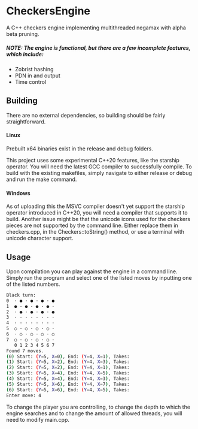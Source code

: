 # CheckersEngine
A C++ checkers engine implementing multithreaded negamax with alpha beta pruning.

##### NOTE: **The engine is functional, but there are a few incomplete features, which include:**

- Zobrist hashing
- PDN in and output
- Time control

## Building
There are no external dependencies, so building should be fairly straightforward.

#### Linux
Prebuilt x64 binaries exist in the release and debug folders.

This project uses some experimental C++20 features, like the starship operator. You will need the latest GCC compiler to successfully compile.
To build with the existing makefiles, simply navigate to either release or debug and run the make command.

#### Windows
As of uploading this the MSVC compiler doesn't yet support the starship operator introduced in C++20, you will need a compiler that supports it to build. 
Another issue might be that the unicode icons used for the checkers pieces are not supported by the command line. Either replace them in checkers.cpp, in the Checkers::toString() method, or use a terminal with unicode character support.

## Usage
Upon compilation you can play against the engine in a command line. 
Simply run the program and select one of the listed moves by inputting one of the listed numbers.

```bash
Black turn: 
0  · ● · ● · ● · ● 
1  ● · ● · ● · ● · 
2  · ● · ● · ● · ● 
3  · · · · · · · · 
4  · · · · · · · · 
5  ○ · ○ · ○ · ○ · 
6  · ○ · ○ · ○ · ○ 
7  ○ · ○ · ○ · ○ · 
   0 1 2 3 4 5 6 7
Found 7 moves.
(0) Start: (Y=5, X=0), End: (Y=4, X=1), Takes:
(1) Start: (Y=5, X=2), End: (Y=4, X=3), Takes:
(2) Start: (Y=5, X=2), End: (Y=4, X=1), Takes:
(3) Start: (Y=5, X=4), End: (Y=4, X=5), Takes:
(4) Start: (Y=5, X=4), End: (Y=4, X=3), Takes:
(5) Start: (Y=5, X=6), End: (Y=4, X=7), Takes:
(6) Start: (Y=5, X=6), End: (Y=4, X=5), Takes:
Enter move: 4
```

To change the player you are controlling, to change the depth to which the engine searches and to change the amount of allowed threads, you will need to modify main.cpp.
